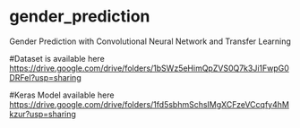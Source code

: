 # gender_prediction
Gender Prediction with Convolutional Neural Network and Transfer Learning

#Dataset is available here
https://drive.google.com/drive/folders/1bSWz5eHimQpZVS0Q7k3Ji1FwpG0DRFel?usp=sharing

#Keras Model available here
https://drive.google.com/drive/folders/1fd5sbhmSchsIMgXCFzeVCcqfy4hMkzur?usp=sharing
